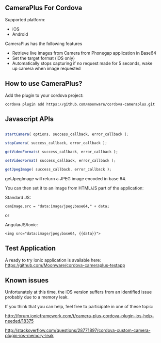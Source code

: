 ## CameraPlus For Cordova ##

Supported platform:
* iOS
* Android

CameraPlus has the following features
* Retrieve live images from Camera from Phonegap application in Base64
* Set the target format (iOS only)
* Automatically stops capturing if no request made for 5 seconds, wake up camera when image requested


## How to use CameraPlus? ##

Add the plugin to your cordova project:

    cordova plugin add https://github.com/moonware/cordova-cameraplus.git

## Javascript APIs ##

```javascript

startCamera( options, success_callback, error_callback );

stopCamera( success_callback, error_callback );

getVideoFormats( success_callback, error_callback );

setVideoFormat( success_callback, error_callback );

getJpegImage( success_callback, error_callback );
```


getJpegImage will return a JPEG image encoded in base 64.

You can then set it to an image from HTML/JS part of the application:

Standard JS:

```camImage.src = "data:image/jpeg;base64," + data;```

or

AngularJS/Ionic:

```<img src="data:image/jpeg;base64, {{data}}">```

## Test Application ##

A ready to try Ionic application is available here:
https://github.com/Moonware/cordova-cameraplus-testapp

## Known issues ##

Unfortunately at this time, the iOS version suffers from an identified issue probably due to a memory leak.

If you think that you can help, feel free to participate in one of these topic:

http://forum.ionicframework.com/t/camera-plus-cordova-plugin-ios-help-needed/18375

http://stackoverflow.com/questions/28771897/cordova-custom-camera-plugin-ios-memory-leak
